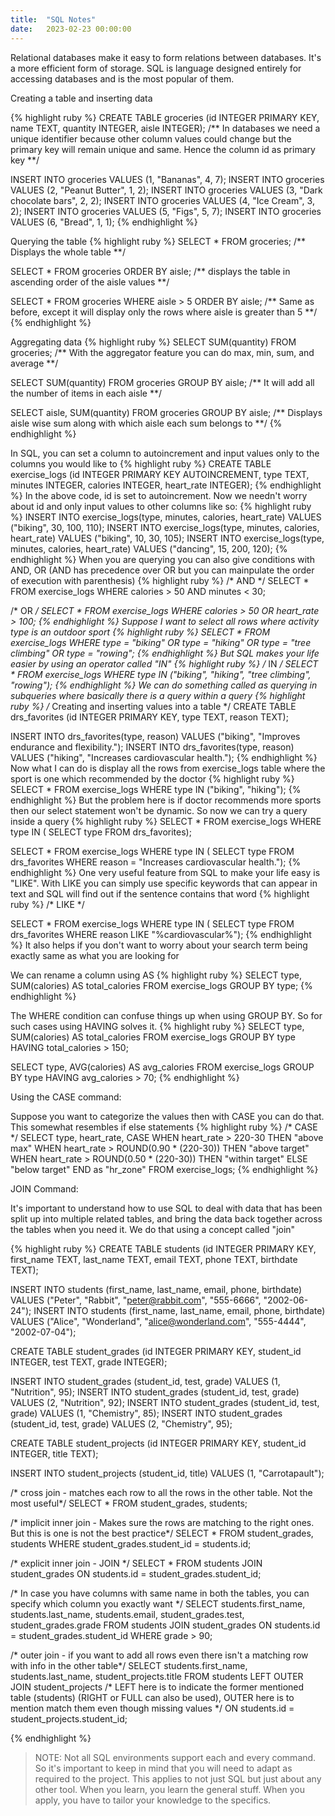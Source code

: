 ```yaml
---
title:  "SQL Notes"
date:   2023-02-23 00:00:00
---
```


Relational databases make it easy to form relations between databases. It's a more efficient form of storage.
SQL is language designed entirely for accessing databases and is the most popular of them.

Creating a table and inserting data

{% highlight ruby %}
CREATE TABLE groceries (id INTEGER PRIMARY KEY, name TEXT, quantity INTEGER, aisle INTEGER);
/** In databases we need a unique identifier because other column values could change but the primary key will remain unique and same. Hence the column id as primary key **/

INSERT INTO groceries VALUES (1, "Bananas", 4, 7);
INSERT INTO groceries VALUES (2, "Peanut Butter", 1, 2);
INSERT INTO groceries VALUES (3, "Dark chocolate bars", 2, 2);
INSERT INTO groceries VALUES (4, "Ice Cream", 3, 2);
INSERT INTO groceries VALUES (5, "Figs", 5, 7);
INSERT INTO groceries VALUES (6, "Bread", 1, 1);
{% endhighlight %}

Querying the table
{% highlight ruby %}
SELECT * FROM groceries; /** Displays the whole table **/

SELECT * FROM groceries ORDER BY aisle; /** displays the table in ascending order of the aisle values **/

SELECT * FROM groceries WHERE aisle > 5 ORDER BY aisle; /** Same as before, except it will display only the rows where aisle is greater than 5 **/
{% endhighlight %}

Aggregating data
{% highlight ruby %}
SELECT SUM(quantity) FROM groceries; /** With the aggregator feature you can do max, min, sum, and average **/

SELECT SUM(quantity) FROM groceries GROUP BY aisle; /** It will add all the number of items in each aisle **/

SELECT aisle, SUM(quantity) FROM groceries GROUP BY aisle; /** Displays aisle wise sum along with which aisle each sum belongs to **/
{% endhighlight %}

In SQL, you can set a column to autoincrement and input values only to the columns you would like to
{% highlight ruby %}
CREATE TABLE exercise_logs
    (id INTEGER PRIMARY KEY AUTOINCREMENT,
    type TEXT,
    minutes INTEGER,
    calories INTEGER,
    heart_rate INTEGER);
{% endhighlight %}
In the above code, id is set to autoincrement. Now we needn't worry about id and only input values to other columns like so:
{% highlight ruby %}
INSERT INTO exercise_logs(type, minutes, calories, heart_rate) VALUES ("biking", 30, 100, 110);
INSERT INTO exercise_logs(type, minutes, calories, heart_rate) VALUES ("biking", 10, 30, 105);
INSERT INTO exercise_logs(type, minutes, calories, heart_rate) VALUES ("dancing", 15, 200, 120);
{% endhighlight %}
When you are querying you can also give conditions with AND, OR (AND has precedence over OR but you can mainpulate the order of execution with parenthesis)
{% highlight ruby %}
/* AND */
SELECT * FROM exercise_logs WHERE calories > 50 AND minutes < 30;

/* OR */
SELECT * FROM exercise_logs WHERE calories > 50 OR heart_rate > 100;
{% endhighlight %}
Suppose I want to select all rows where activity type is an outdoor sport
{% highlight ruby %}
SELECT * FROM exercise_logs WHERE type = "biking" OR type = "hiking" OR type = "tree climbing" OR type = "rowing";
{% endhighlight %}
But SQL makes your life easier by using an operator called "IN"
{% highlight ruby %}
/* IN */
SELECT * FROM exercise_logs WHERE type IN ("biking", "hiking", "tree climbing", "rowing");
{% endhighlight %}
We can do something called as querying in subqueries where basically there is a query within a query
{% highlight ruby %}
/* Creating and inserting values into a table */
CREATE TABLE drs_favorites
    (id INTEGER PRIMARY KEY,
    type TEXT,
    reason TEXT);

INSERT INTO drs_favorites(type, reason) VALUES ("biking", "Improves endurance and flexibility.");
INSERT INTO drs_favorites(type, reason) VALUES ("hiking", "Increases cardiovascular health.");
{% endhighlight %}
Now what I can do is display all the rows from exercise_logs table where the sport is one which recommended by the doctor
{% highlight ruby %}
SELECT * FROM exercise_logs WHERE type IN ("biking", "hiking");
{% endhighlight %}
But the problem here is if doctor recommends more sports then our select statement won't be dynamic. So now we can try a query inside a query
{% highlight ruby %}
SELECT * FROM exercise_logs WHERE type IN (
    SELECT type FROM drs_favorites);

SELECT * FROM exercise_logs WHERE type IN (
    SELECT type FROM drs_favorites WHERE reason = "Increases cardiovascular health.");
{% endhighlight %}
One very useful feature from SQL to make your life easy is "LIKE".
With LIKE you can simply use specific keywords that can appear in text and SQL will find out if the sentence contains that word
{% highlight ruby %}
/* LIKE */

SELECT * FROM exercise_logs WHERE type IN (
    SELECT type FROM drs_favorites WHERE reason LIKE "%cardiovascular%");
{% endhighlight %}
It also helps if you don't want to worry about your search term being exactly same as what you are looking for

We can rename a column using AS
{% highlight ruby %}
SELECT type, SUM(calories) AS total_calories FROM exercise_logs GROUP BY type;
{% endhighlight %}

The WHERE condition can confuse things up when using GROUP BY. So for such cases using HAVING solves it.
{% highlight ruby %}
SELECT type, SUM(calories) AS total_calories FROM exercise_logs
    GROUP BY type
    HAVING total_calories > 150;

SELECT type, AVG(calories) AS avg_calories FROM exercise_logs
    GROUP BY type
    HAVING avg_calories > 70;
{% endhighlight %}

Using the CASE command: 

Suppose you want to categorize the values then with CASE you can do that. This somewhat resembles if else statements
{% highlight ruby %}
/* CASE */
SELECT type, heart_rate,
    CASE
        WHEN heart_rate > 220-30 THEN "above max"
        WHEN heart_rate > ROUND(0.90 * (220-30)) THEN "above target"
        WHEN heart_rate > ROUND(0.50 * (220-30)) THEN "within target"
        ELSE "below target"
    END as "hr_zone"
FROM exercise_logs;
{% endhighlight %}

JOIN Command:

It's important to understand how to use SQL to deal with data that has been split up into multiple related tables, and bring the data back together across the tables when you need it. We do that using a concept called "join"

{% highlight ruby %}
CREATE TABLE students (id INTEGER PRIMARY KEY,
    first_name TEXT,
    last_name TEXT,
    email TEXT,
    phone TEXT,
    birthdate TEXT);

INSERT INTO students (first_name, last_name, email, phone, birthdate)
    VALUES ("Peter", "Rabbit", "peter@rabbit.com", "555-6666", "2002-06-24");
INSERT INTO students (first_name, last_name, email, phone, birthdate)
    VALUES ("Alice", "Wonderland", "alice@wonderland.com", "555-4444", "2002-07-04");
    
CREATE TABLE student_grades (id INTEGER PRIMARY KEY,
    student_id INTEGER,
    test TEXT,
    grade INTEGER);

INSERT INTO student_grades (student_id, test, grade)
    VALUES (1, "Nutrition", 95);
INSERT INTO student_grades (student_id, test, grade)
    VALUES (2, "Nutrition", 92);
INSERT INTO student_grades (student_id, test, grade)
    VALUES (1, "Chemistry", 85);
INSERT INTO student_grades (student_id, test, grade)
    VALUES (2, "Chemistry", 95);
    
    
CREATE TABLE student_projects (id INTEGER PRIMARY KEY,
    student_id INTEGER,
    title TEXT);
    
INSERT INTO student_projects (student_id, title)
    VALUES (1, "Carrotapault");

/* cross join - matches each row to all the rows in the other table. Not the most useful*/ 
SELECT * FROM student_grades, students;

/* implicit inner join - Makes sure the rows are matching to the right ones. But this is one is not the best practice*/
SELECT * FROM student_grades, students
    WHERE student_grades.student_id = students.id;
    
/* explicit inner join - JOIN */
SELECT * FROM students
    JOIN student_grades
    ON students.id = student_grades.student_id;
    
/* In case you have columns with same name in both the tables, you can specify which column you exactly want */
SELECT students.first_name, students.last_name, students.email, student_grades.test, student_grades.grade FROM students
    JOIN student_grades
    ON students.id = student_grades.student_id
    WHERE grade > 90;

/* outer join - if you want to add all rows even there isn't a matching row with info in the other table*/
SELECT students.first_name, students.last_name, student_projects.title
    FROM students
    LEFT OUTER JOIN student_projects  /* LEFT here is to indicate the former mentioned table (students) (RIGHT or FULL can also be used), OUTER here is to mention match them even though missing values */
    ON students.id = student_projects.student_id;

{% endhighlight %}

> NOTE: Not all SQL environments support each and every command. So it's important to keep in mind that you will need to adapt as required to the project. This applies to not just SQL but just about any other tool. When you learn, you learn the general stuff. When you apply, you have to tailor your knowledge to the specifics.     

